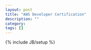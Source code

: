 ```yaml
---
layout: post
title: "AWS Developer Certification"
description: ""
category: 
tags: []
---
```

{% include JB/setup %}
